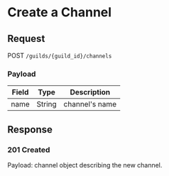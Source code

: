 # Create a Channel

## Request
POST `/guilds/{guild_id}/channels`

### Payload
| Field | Type | Description |
| ----- | ---- | ----------- |
| name | String | channel's name |

## Response
### 201 Created
Payload: channel object describing the new channel.
